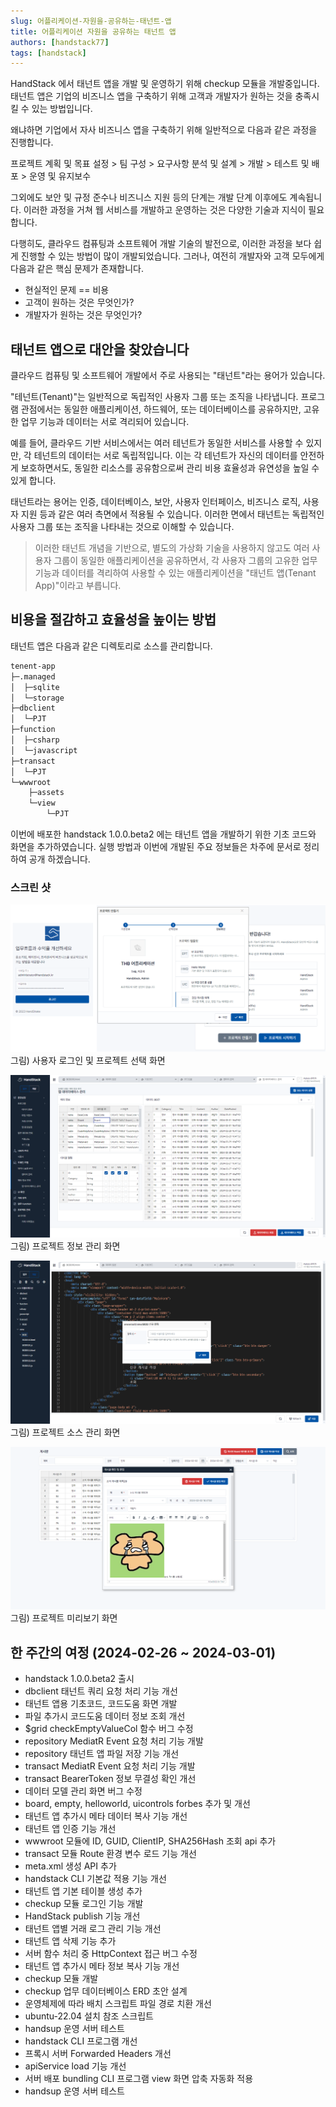 ```yaml
---
slug: 어플리케이션-자원을-공유하는-태넌트-앱
title: 어플리케이션 자원을 공유하는 태넌트 앱
authors: [handstack77]
tags: [handstack]
---
```


HandStack 에서 태넌트 앱을 개발 및 운영하기 위해 checkup 모듈을 개발중입니다. 태넌트 앱은 기업의 비즈니스 앱을 구축하기 위해 고객과 개발자가 원하는 것을 충족시킬 수 있는 방법입니다.

왜냐하면 기업에서 자사 비즈니스 앱을 구축하기 위해 일반적으로 다음과 같은 과정을 진행합니다.

프로젝트 계획 및 목표 설정 > 팀 구성 > 요구사항 분석 및 설계 > 개발 > 테스트 및 배포 > 운영 및 유지보수

그외에도 보안 및 규정 준수나 비즈니스 지원 등의 단계는 개발 단계 이후에도 계속됩니다. 이러한 과정을 거쳐 웹 서비스를 개발하고 운영하는 것은 다양한 기술과 지식이 필요합니다.

다행히도, 클라우드 컴퓨팅과 소프트웨어 개발 기술의 발전으로, 이러한 과정을 보다 쉽게 진행할 수 있는 방법이 많이 개발되었습니다. 그러나, 여전히 개발자와 고객 모두에게 다음과 같은 핵심 문제가 존재합니다.

* 현실적인 문제 == 비용
* 고객이 원하는 것은 무엇인가?
* 개발자가 원하는 것은 무엇인가?

## 태넌트 앱으로 대안을	찾았습니다

클라우드 컴퓨팅 및 소프트웨어 개발에서 주로 사용되는 "태넌트"라는 용어가 있습니다.

"테넌트(Tenant)"는 일반적으로 독립적인 사용자 그룹 또는 조직을 나타냅니다. 프로그램 관점에서는 동일한 애플리케이션, 하드웨어, 또는 데이터베이스를 공유하지만, 고유한 업무 기능과 데이터는 서로 격리되어 있습니다.

예를 들어, 클라우드 기반 서비스에서는 여러 테넌트가 동일한 서비스를 사용할 수 있지만, 각 테넌트의 데이터는 서로 독립적입니다. 이는 각 테넌트가 자신의 데이터를 안전하게 보호하면서도, 동일한 리소스를 공유함으로써 관리 비용 효율성과 유연성을 높일 수 있게 합니다.

태넌트라는 용어는 인증, 데이터베이스, 보안, 사용자 인터페이스, 비즈니스 로직, 사용자 지원 등과 같은 여러 측면에서 적용될 수 있습니다. 이러한 면에서 태넌트는 독립적인 사용자 그룹 또는 조직을 나타내는 것으로 이해할 수 있습니다.

> 이러한 태넌트 개념을 기반으로, 별도의 가상화 기술을 사용하지 않고도 여러 사용자 그룹이 동일한 애플리케이션을 공유하면서, 각 사용자 그룹의 고유한 업무 기능과 데이터를 격리하여 사용할 수 있는 애플리케이션을 "태넌트 앱(Tenant App)"이라고 부릅니다.

## 비용을 절감하고 효율성을 높이는 방법

태넌트 앱은 다음과 같은 디렉토리로 소스를 관리합니다.

```bash
tenent-app
├─.managed
│  ├─sqlite
│  └─storage
├─dbclient
│  └─PJT
├─function
│  ├─csharp
│  └─javascript
├─transact
│  └─PJT
└─wwwroot
    ├─assets
    └─view
        └─PJT
```

이번에 배포한 handstack 1.0.0.beta2 에는 태넌트 앱을 개발하기 위한 기초 코드와 화면을 추가하였습니다. 실행 방법과 이번에 개발된 주요 정보들은 차주에 문서로 정리하여 공개 하겠습니다.

### 스크린 샷

![](img/screenshot1.png)
그림) 사용자 로그인 및 프로젝트 선택 화면

![](img/screenshot2.png)
그림) 프로젝트 정보 관리 화면

![](img/screenshot3.png)
그림) 프로젝트 소스 관리 화면

![](img/screenshot4.png)
그림) 프로젝트 미리보기 화면

## 한 주간의 여정 (2024-02-26 ~ 2024-03-01)

* handstack 1.0.0.beta2 출시
* dbclient 태넌트 쿼리 요청 처리 기능 개선
* 태넌트 앱용 기초코드, 코드도움 화면 개발
* 파일 추가시 코드도움 데이터 정보 조회 개선
* $grid checkEmptyValueCol 함수 버그 수정
* repository MediatR Event 요청 처리 기능 개발
* repository 태넌트 앱 파일 저장 기능 개선
* transact MediatR Event 요청 처리 기능 개발
* transact BearerToken 정보 무결성 확인 개선
* 데이터 모델 관리 화면 버그 수정
* board, empty, helloworld, uicontrols forbes 추가 및 개선
* 태넌트 앱 추가시 메타 데이터 복사 기능 개선
* 태넌트 앱 인증 기능 개선
* wwwroot 모듈에 ID, GUID, ClientIP, SHA256Hash 조회 api 추가
* transact 모듈 Route 환경 변수 로드 기능 개선
* meta.xml 생성 API 추가
* handstack CLI 기본값 적용 기능 개선
* 태넌트 앱 기본 테이블 생성 추가
* checkup 모듈 로그인 기능 개발
* HandStack publish 기능 개선
* 태넌트 앱별 거래 로그 관리 기능 개선
* 태넌트 앱 삭제 기능 추가
* 서버 함수 처리 중 HttpContext 접근 버그 수정
* 태넌트 앱 추가시 메타 정보 복사 기능 개선
* checkup 모듈 개발
* checkup 업무 데이터베이스 ERD 초안 설계
* 운영체제에 따라 배치 스크립트 파일 경로 치환 개선
* ubuntu-22.04 설치 참조 스크립트
* handsup 운영 서버 테스트
* handstack CLI 프로그램 개선
* 프록시 서버 Forwarded Headers 개선
* apiService load 기능 개선
* 서버 배포 bundling CLI 프로그램 view 화면 압축 자동화 적용
* handsup 운영 서버 테스트


